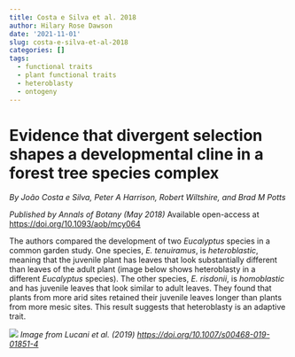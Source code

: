```yaml
---
title: Costa e Silva et al. 2018
author: Hilary Rose Dawson
date: '2021-11-01'
slug: costa-e-silva-et-al-2018
categories: []
tags:
  - functional traits
  - plant functional traits
  - heteroblasty
  - ontogeny
---
```


# Evidence that divergent selection shapes a developmental cline in a forest tree species complex
*By João Costa e Silva, Peter A Harrison, Robert Wiltshire, and Brad M Potts*

*Published by Annals of Botany (May 2018)*
Available open-access at https://doi.org/10.1093/aob/mcy064

The authors compared the development of two *Eucalyptus* species in a common garden study. One species, *E. tenuiramus*, is *heteroblastic*, meaning that the juvenile plant has leaves that look substantially different than leaves of the adult plant (image below shows heteroblasty in a different *Eucalyptus* species). The other species, *E. risdonii*, is *homoblastic* and has juvenile leaves that look similar to adult leaves. They found that plants from more arid sites retained their juvenile leaves longer than plants from more mesic sites. This result suggests that heteroblasty is an adaptive trait.

![](https://media.springernature.com/full/springer-static/image/art%3A10.1007%2Fs00468-019-01851-4/MediaObjects/468_2019_1851_Fig1_HTML.jpg?as=webp)
*Image from Lucani et al. (2019) https://doi.org/10.1007/s00468-019-01851-4*


